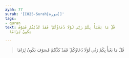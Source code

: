 ```yaml
---
ayah: 77
surah: '[[025-Surah|سورة]]'
tags:
- quran
text: قُلْ مَا يَعْبَأُ بِكُمْ رَبِّي لَوْلَا دُعَاؤُكُمْ ۖ فَقَدْ كَذَّبْتُمْ فَسَوْفَ
  يَكُونُ لِزَامًا

---
```

> قُلْ مَا يَعْبَأُ بِكُمْ رَبِّي لَوْلَا دُعَاؤُكُمْ ۖ فَقَدْ كَذَّبْتُمْ فَسَوْفَ يَكُونُ لِزَامًا
